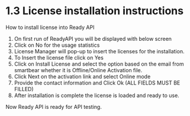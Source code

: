 # 1.3 License installation instructions

How to install license into Ready API

1. On first run of ReadyAPI you will be displayed with below screen
2. Click on No for the usage statistics
3. License Manager will pop-up to insert the licenses for the installation.
4. To Insert the license file click on Yes
5. Click on Install License and select the option based on the email from smartbear whether it is Offline/Online Activation file.
6. Click Next on the activation link and select Online mode
7. Provide the contact information and Click Ok \(ALL FIELDS MUST BE FILLED\)
8. After installation is complete the license is loaded and ready to use.

Now Ready API is ready for API testing.

